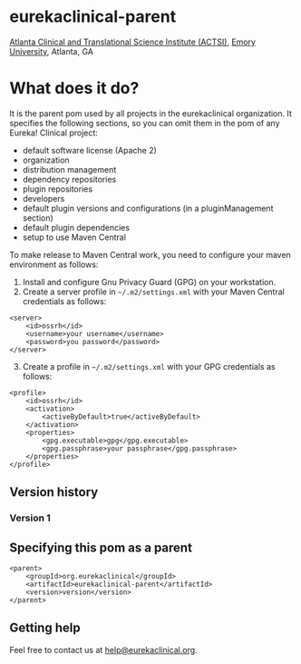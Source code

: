 # eurekaclinical-parent
[Atlanta Clinical and Translational Science Institute (ACTSI)](http://www.actsi.org), [Emory University](http://www.emory.edu), Atlanta, GA

# What does it do?
It is the parent pom used by all projects in the eurekaclinical organization. It specifies the following sections, so you can omit them in the pom of any Eureka! Clinical project:
* default software license (Apache 2)
* organization
* distribution management
* dependency repositories
* plugin repositories
* developers
* default plugin versions and configurations (in a pluginManagement section)
* default plugin dependencies
* setup to use Maven Central

To make release to Maven Central work, you need to configure your maven environment as follows:
1) Install and configure Gnu Privacy Guard (GPG) on your workstation.
2) Create a server profile in `~/.m2/settings.xml` with your Maven Central credentials as follows:
```
<server>
    <id>ossrh</id>
    <username>your username</username>
    <password>you password</password>
</server>
```
3) Create a profile in `~/.m2/settings.xml` with your GPG credentials as follows:
```
<profile>
    <id>ossrh</id>
    <activation>
        <activeByDefault>true</activeByDefault>
    </activation>
    <properties>
        <gpg.executable>gpg</gpg.executable>
        <gpg.passphrase>your passphrase</gpg.passphrase>
    </properties>
</profile>
```

## Version history
### Version 1

## Specifying this pom as a parent
```
<parent>
    <groupId>org.eurekaclinical</groupId>
    <artifactId>eurekaclinical-parent</artifactId>
    <version>version</version>
</parent>
```

## Getting help
Feel free to contact us at help@eurekaclinical.org.
